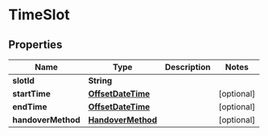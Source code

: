 # TimeSlot

## Properties
Name | Type | Description | Notes
------------ | ------------- | ------------- | -------------
**slotId** | **String** |  | 
**startTime** | [**OffsetDateTime**](OffsetDateTime.md) |  |  [optional]
**endTime** | [**OffsetDateTime**](OffsetDateTime.md) |  |  [optional]
**handoverMethod** | [**HandoverMethod**](HandoverMethod.md) |  |  [optional]
